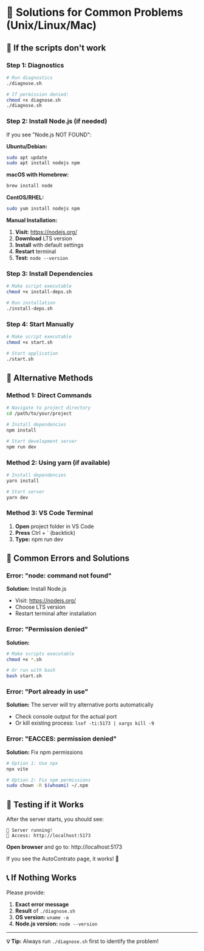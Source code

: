 # 🔧 Solutions for Common Problems (Unix/Linux/Mac)

## 🚨 If the scripts don't work

### **Step 1: Diagnostics**
```bash
# Run diagnostics
./diagnose.sh

# If permission denied:
chmod +x diagnose.sh
./diagnose.sh
```

### **Step 2: Install Node.js (if needed)**
If you see "Node.js NOT FOUND":

**Ubuntu/Debian:**
```bash
sudo apt update
sudo apt install nodejs npm
```

**macOS with Homebrew:**
```bash
brew install node
```

**CentOS/RHEL:**
```bash
sudo yum install nodejs npm
```

**Manual Installation:**
1. **Visit:** https://nodejs.org/
2. **Download** LTS version
3. **Install** with default settings
4. **Restart** terminal
5. **Test:** `node --version`

### **Step 3: Install Dependencies**
```bash
# Make script executable
chmod +x install-deps.sh

# Run installation
./install-deps.sh
```

### **Step 4: Start Manually**
```bash
# Make script executable
chmod +x start.sh

# Start application
./start.sh
```

## 🔧 Alternative Methods

### **Method 1: Direct Commands**
```bash
# Navigate to project directory
cd /path/to/your/project

# Install dependencies
npm install

# Start development server
npm run dev
```

### **Method 2: Using yarn (if available)**
```bash
# Install dependencies
yarn install

# Start server
yarn dev
```

### **Method 3: VS Code Terminal**
1. **Open** project folder in VS Code
2. **Press** Ctrl + ` (backtick)
3. **Type:** npm run dev

## 🚨 Common Errors and Solutions

### **Error: "node: command not found"**
**Solution:** Install Node.js
- Visit: https://nodejs.org/
- Choose LTS version
- Restart terminal after installation

### **Error: "Permission denied"**
**Solution:** 
```bash
# Make scripts executable
chmod +x *.sh

# Or run with bash
bash start.sh
```

### **Error: "Port already in use"**
**Solution:** The server will try alternative ports automatically
- Check console output for the actual port
- Or kill existing process: `lsof -ti:5173 | xargs kill -9`

### **Error: "EACCES: permission denied"**
**Solution:** Fix npm permissions
```bash
# Option 1: Use npx
npx vite

# Option 2: Fix npm permissions
sudo chown -R $(whoami) ~/.npm
```

## 📱 Testing if it Works

After the server starts, you should see:
```
🚀 Server running!
📍 Access: http://localhost:5173
```

**Open browser** and go to: http://localhost:5173

If you see the AutoContrato page, it works! 🎉

## 📞 If Nothing Works

Please provide:
1. **Exact error message**
2. **Result** of `./diagnose.sh`
3. **OS version:** `uname -a`
4. **Node.js version:** `node --version`

---

**💡 Tip:** Always run `./diagnose.sh` first to identify the problem!